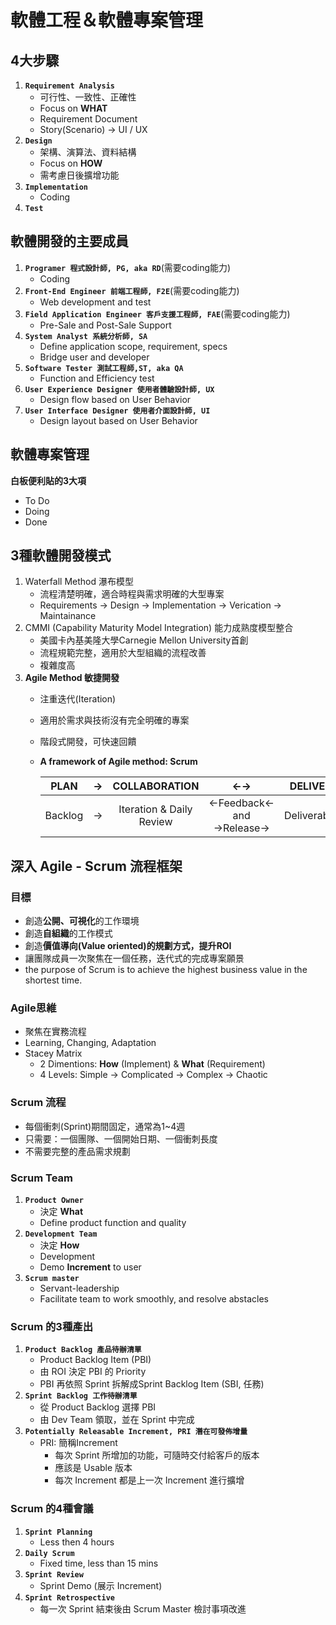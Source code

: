 # 軟體工程＆軟體專案管理

## 4大步驟
1. **`Requirement Analysis`**
    * 可行性、一致性、正確性
    * Focus on **WHAT**
    * Requirement Document
    * Story(Scenario) → UI / UX
2. **`Design`**
    * 架構、演算法、資料結構
    * Focus on **HOW**
    * 需考慮日後擴增功能
3. **`Implementation`**
    * Coding
4. **`Test`**

## 軟體開發的主要成員
1. **`Programer 程式設計師, PG, aka RD`**(需要coding能力)
    * Coding
1. **`Front-End Engineer 前端工程師, F2E`**(需要coding能力)
    * Web development and test
1. **`Field Application Engineer 客戶支援工程師, FAE`**(需要coding能力)
    * Pre-Sale and Post-Sale Support
1. **`System Analyst 系統分析師, SA`**
    * Define application scope, requirement, specs
    * Bridge user and developer
1. **`Software Tester 測試工程師,ST, aka QA`**
    * Function and Efficiency test
1. **`User Experience Designer 使用者體驗設計師, UX`**
    * Design flow based on User Behavior
1. **`User Interface Designer 使用者介面設計師, UI`**
    * Design layout based on User Behavior


## 軟體專案管理
**白板便利貼的3大項**
* To Do
* Doing
* Done

## 3種軟體開發模式
1. Waterfall Method 瀑布模型
    * 流程清楚明確，適合時程與需求明確的大型專案
    * Requirements → Design → Implementation → Verication → Maintainance
1. CMMI (Capability Maturity Model Integration) 能力成熟度模型整合
    * 美國卡內基美隆大學Carnegie Mellon University首創
    * 流程規範完整，適用於大型組織的流程改善
    * 複雜度高
1. **Agile Method 敏捷開發**
    * 注重迭代(Iteration)
    * 適用於需求與技術沒有完全明確的專案
    * 階段式開發，可快速回饋
    * **A framework of Agile method: Scrum**

        |  PLAN   |  →  |      COLLABORATION       |            ←→            |   DELIVER   |
        |:-------:|:---:|:------------------------:|:------------------------:|:-----------:|
        | Backlog |  →  | Iteration & Daily Review | ←Feedback← and →Release→ | Deliverable |

## 深入 Agile - Scrum 流程框架
### 目標
* 創造**公開、可視化**的工作環境
* 創造**自組織**的工作模式
* 創造**價值導向(Value oriented)**的規劃方式，提升**ROI**
* 讓團隊成員一次聚焦在一個任務，迭代式的完成專案願景
* the purpose of Scrum is to achieve the highest business value in the shortest time.

### Agile思維
* 聚焦在實務流程
* Learning, Changing, Adaptation
* Stacey Matrix
    * 2 Dimentions: **How** (Implement) & **What** (Requirement)
    * 4 Levels: Simple → Complicated → Complex → Chaotic

### Scrum 流程
* 每個衝刺(Sprint)期間固定，通常為1~4週
* 只需要：一個團隊、一個開始日期、一個衝刺長度
* 不需要完整的產品需求規劃

### Scrum Team
1. **`Product Owner`**
    * 決定 **What**
    * Define product function and quality
1. **`Development Team`**
    * 決定 **How**
    * Development
    * Demo **Increment** to user
1. **`Scrum master`**
    * Servant-leadership
    * Facilitate team to work smoothly, and resolve abstacles

### Scrum 的3種產出
1. **`Product Backlog 產品待辦清單`**
    * Product Backlog Item (PBI)
    * 由 ROI 決定 PBI 的 Priority
    * PBI 再依照 Sprint 拆解成Sprint Backlog Item (SBI, 任務)
1. **`Sprint Backlog 工作待辦清單`**
    * 從 Product Backlog 選擇 PBI
    * 由 Dev Team 領取，並在 Sprint 中完成
1. **`Potentially Releasable Increment, PRI 潛在可發佈增量`**
    * PRI: 簡稱Increment
        * 每次 Sprint 所增加的功能，可隨時交付給客戶的版本
        * 應該是 Usable 版本
        * 每次 Increment 都是上一次 Increment 進行擴增

### Scrum 的4種會議
1. **`Sprint Planning`**
    * Less then 4 hours
1. **`Daily Scrum`**
    * Fixed time, less than 15 mins
1. **`Sprint Review`**
    * Sprint Demo (展示 Increment)
1. **`Sprint Retrospective`**
    * 每一次 Sprint 結束後由 Scrum Master 檢討事項改進






